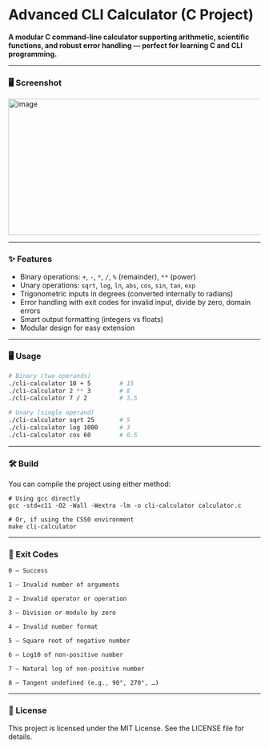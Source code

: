 # Advanced CLI Calculator (C Project)

**A modular C command-line calculator supporting arithmetic, scientific functions, and robust error handling — perfect for learning C and CLI programming.**

---

### 🖥️ Screenshot

<img width="708" height="272" alt="image" src="https://github.com/user-attachments/assets/067d9afe-e54b-4ecd-a53d-0153ce4dc77d" />

---

### ✨ Features

- Binary operations: `+`, `-`, `*`, `/`, `%` (remainder), `**` (power)  
- Unary operations: `sqrt`, `log`, `ln`, `abs`, `cos`, `sin`, `tan`, `exp`  
- Trigonometric inputs in degrees (converted internally to radians)  
- Error handling with exit codes for invalid input, divide by zero, domain errors  
- Smart output formatting (integers vs floats)  
- Modular design for easy extension  

---

### 🖥️ Usage

```bash
# Binary (two operands)
./cli-calculator 10 + 5        # 15
./cli-calculator 2 ** 3        # 8
./cli-calculator 7 / 2         # 3.5

# Unary (single operand)
./cli-calculator sqrt 25       # 5
./cli-calculator log 1000      # 3
./cli-calculator cos 60        # 0.5
```
---

### 🛠️ Build
You can compile the project using either method:
```
# Using gcc directly
gcc -std=c11 -O2 -Wall -Wextra -lm -o cli-calculator calculator.c

# Or, if using the CS50 environment
make cli-calculator
```
---

### 🚀 Exit Codes
```
0 – Success

1 – Invalid number of arguments

2 – Invalid operator or operation

3 – Division or modulo by zero

4 – Invalid number format

5 – Square root of negative number

6 – Log10 of non-positive number

7 – Natural log of non-positive number

8 – Tangent undefined (e.g., 90°, 270°, …)
```
---

### 📄 License
This project is licensed under the MIT License. See the LICENSE file for details.

